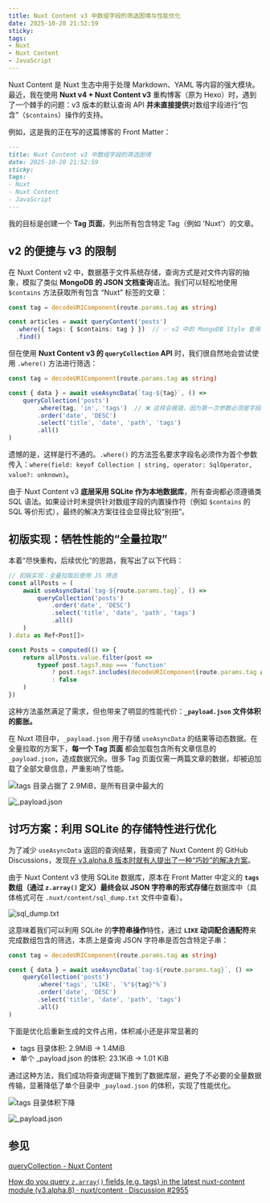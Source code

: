 ```yaml
---
title: Nuxt Content v3 中数组字段的筛选困境与性能优化
date: 2025-10-20 21:52:59
sticky:
tags:
- Nuxt
- Nuxt Content
- JavaScript
---
```


Nuxt Content 是 Nuxt 生态中用于处理 Markdown、YAML 等内容的强大模块。最近，我在使用 **Nuxt v4 + Nuxt Content v3** 重构博客（原为 Hexo）时，遇到了一个棘手的问题：v3 版本的默认查询 API **并未直接提供**对数组字段进行“包含”（`$contains`）操作的支持。

例如，这是我的正在写的这篇博客的 Front Matter：

```markdown
---
title: Nuxt Content v3 中数组字段的筛选困境
date: 2025-10-20 21:52:59
sticky:
tags:
- Nuxt
- Nuxt Content
- JavaScript
---
```

我的目标是创建一个 **Tag 页面**，列出所有包含特定 Tag（例如 'Nuxt'）的文章。

## v2 的便捷与 v3 的限制

在 Nuxt Content v2 中，数据基于文件系统存储，查询方式是对文件内容的抽象，模拟了类似 **MongoDB 的 JSON 文档查询**语法。我们可以轻松地使用 `$contains` 方法获取所有包含 “Nuxt” 标签的文章：

```typescript
const tag = decodeURIComponent(route.params.tag as string)

const articles = await queryContent('posts')
  .where({ tags: { $contains: tag } })  // ✅ v2 中的 MongoDB Style 查询
  .find()
```

但在使用 **Nuxt Content v3 的 `queryCollection` API** 时，我们很自然地会尝试使用 `.where()` 方法进行筛选：

```typescript
const tag = decodeURIComponent(route.params.tag as string)

const { data } = await useAsyncData(`tag-${tag}`, () =>
    queryCollection('posts')
        .where(tag, 'in', 'tags')  // ❌ 这样会报错，因为第一次参数必须是字段名
        .order('date', 'DESC')
        .select('title', 'date', 'path', 'tags')
        .all()
)
```

遗憾的是，这样是行不通的。`.where()` 的方法签名要求字段名必须作为首个参数传入：`where(field: keyof Collection | string, operator: SqlOperator, value?: unknown)`。

由于 Nuxt Content v3 **底层采用 SQLite 作为本地数据库**，所有查询都必须遵循类 SQL 语法。如果设计时未提供针对数组字段的内置操作符（例如 `$contains` 的 SQL 等价形式），最终的解决方案往往会显得比较“别扭”。

## 初版实现：牺牲性能的“全量拉取”

本着“尽快重构，后续优化”的思路，我写出了以下代码：

```typescript
// 初版实现：全量拉取后使用 JS 筛选
const allPosts = (
    await useAsyncData(`tag-${route.params.tag}`, () =>
        queryCollection('posts')
            .order('date', 'DESC')
            .select('title', 'date', 'path', 'tags')
            .all()
    )
).data as Ref<Post[]>

const Posts = computed(() => {
    return allPosts.value.filter(post =>
        typeof post.tags?.map === 'function'
            ? post.tags?.includes(decodeURIComponent(route.params.tag as string))
            : false
    )
})
```

这种方法虽然满足了需求，但也带来了明显的性能代价：**`_payload.json` 文件体积的膨胀。**

在 Nuxt 项目中，`_payload.json` 用于存储 `useAsyncData` 的结果等动态数据。在全量拉取的方案下，**每一个 Tag 页面** 都会加载包含所有文章信息的 `_payload.json`，造成数据冗余。很多 Tag 页面仅需一两篇文章的数据，却被迫加载了全部文章信息，严重影响了性能。

![tags 目录占据了 2.9MiB，是所有目录中最大的](https://static.031130.xyz/uploads/2025/10/20/a748878c03c64.webp)

![_payload.json](https://static.031130.xyz/uploads/2025/10/20/8ef786d873da1.webp)

## 讨巧方案：利用 SQLite 的存储特性进行优化

为了减少 `useAsyncData` 返回的查询结果，我查阅了 Nuxt Content 的 GitHub Discussions，发现[在 v3.alpha.8 版本时就有人提出了一种“巧妙”的解决方案](https://github.com/nuxt/content/discussions/2955)。

由于 Nuxt Content v3 使用 SQLite 数据库，原本在 Front Matter 中定义的 **`tags` 数组（通过 `z.array()` 定义）最终会以 JSON 字符串的形式存储**在数据库中（具体格式可在 `.nuxt/content/sql_dump.txt` 文件中查看）。

![sql_dump.txt](https://static.031130.xyz/uploads/2025/10/20/b70036c55bb29.webp)

这意味着我们可以利用 SQLite 的**字符串操作**特性，通过 **`LIKE` 动词配合通配符**来完成数组包含的筛选，本质上是查询 JSON 字符串是否包含特定子串：

```typescript
const tag = decodeURIComponent(route.params.tag as string)

const { data } = await useAsyncData(`tag-${route.params.tag}`, () =>
    queryCollection('posts')
        .where('tags', 'LIKE', `%"${tag}"%`)
        .order('date', 'DESC')
        .select('title', 'date', 'path', 'tags')
        .all()
)
```

下面是优化后重新生成的文件占用，体积减小还是非常显著的

- tags 目录体积: 2.9MiB -> 1.4MiB
- 单个 _payload.json 的体积: 23.1KiB -> 1.01 KiB

通过这种方法，我们成功将查询逻辑下推到了数据库层，避免了不必要的全量数据传输，显著降低了单个目录中 `_payload.json` 的体积，实现了性能优化。

![tags 目录体积下降](https://static.031130.xyz/uploads/2025/10/20/007e72e7b476d.webp)

![_payload.json](https://static.031130.xyz/uploads/2025/10/20/17ba3ccbbdf9e.webp)

## 参见

[queryCollection - Nuxt Content](https://content.nuxt.com/docs/utils/query-collection#wherefield-keyof-collection-string-operator-sqloperator-value-unknown)

[How do you query `z.array()` fields (e.g. tags) in the latest nuxt-content module (v3.alpha.8) · nuxt/content · Discussion #2955](https://github.com/nuxt/content/discussions/2955)

